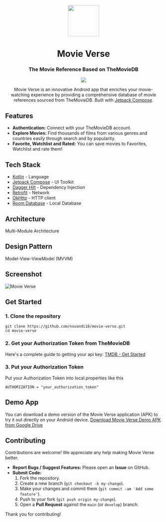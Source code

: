 <div align="center">
  <img src="https://i.ibb.co/0hkYTf0/movieverse.png" width="100px"/>
  <h1 align="center">Movie Verse</h1>
  <h3>The Movie Reference Based on TheMovieDB</h3>

  <p align="center">
    <a href="https://skillicons.dev">
      <img src="https://skillicons.dev/icons?i=kotlin,androidstudio" />
    </a>
  </p>

  Movie Verse is an innovative Android app that enriches your movie-watching experience by providing a comprehensive database of movie references sourced from TheMovieDB. Built with [Jetpack Compose](https://developer.android.com/jetpack/compose).

</div>

## Features
- **Authentication:** Connect with your TheMovieDB account.
- **Explore Movies:** Find thousands of films from various genres and countries easily through search and by popularity.
- **Favorite, Watchlist and Rated:** You can save movies to Favorites, Watchlist and rate them!

## Tech Stack
- [Kotlin](https://kotlinlang.org/) - Language
- [Jetpack Compose](https://developer.android.com/jetpack/compose) - UI Toolkit
- [Dagger Hilt](https://dagger.dev/hilt/) - Dependency Injection
- [Retrofit](https://square.github.io/retrofit/) - Network
- [OkHttp](https://square.github.io/okhttp/) - HTTP client
- [Room Database](https://developer.android.com/reference/kotlin/androidx/room/RoomDatabase) - Local Database

## Architecture
Multi-Module Architecture

## Design Pattern
Model-View-ViewModel (MVVM)

## Screenshot
![Movie Verse](https://github.com/user-attachments/assets/c0020ab4-7275-4895-8449-503c1547f8a2)


## Get Started
### 1. Clone the repository

```shell
git clone https://github.com/novandi18/movie-verse.git
cd movie-verse
```
### 2. Get your Authorization Token from TheMovieDB
Here's a complete guide to getting your api key: [TMDB - Get Started](https://developer.themoviedb.org/docs/getting-started)

### 3. Put your Authorization Token
Put your Authorization Token into local.properties like this
```shell
AUTHORIZATION = "your_authorization_token"
```

## Demo App
You can download a demo version of the Movie Verse application (APK) to try it out directly on your Android device.
[Download Movie Verse Demo APK from Google Drive](https://drive.google.com/file/d/1XuTEwwBb_oYgjnWCEglSsgsjDu7PkGT7/view?usp=sharing)

## Contributing
Contributions are welcome! We appreciate any help making Movie Verse better.

* **Report Bugs / Suggest Features:** Please open an **Issue** on GitHub.
* **Submit Code:**
    1.  Fork the repository.
    2.  Create a new branch (`git checkout -b my-change`).
    3.  Make your changes and commit them (`git commit -am 'Add some feature'`).
    4.  Push to your fork (`git push origin my-change`).
    5.  Open a **Pull Request** against the `main` (or `develop`) branch.

Thank you for contributing!
